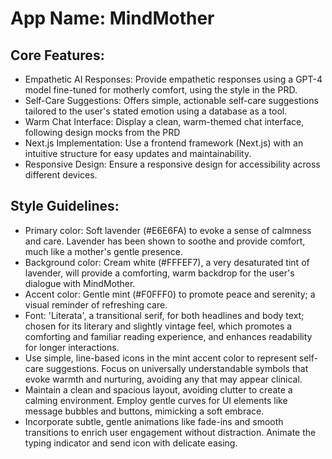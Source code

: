 # **App Name**: MindMother

## Core Features:

- Empathetic AI Responses: Provide empathetic responses using a GPT-4 model fine-tuned for motherly comfort, using the style in the PRD.
- Self-Care Suggestions: Offers simple, actionable self-care suggestions tailored to the user's stated emotion using a database as a tool.
- Warm Chat Interface: Display a clean, warm-themed chat interface, following design mocks from the PRD
- Next.js Implementation: Use a frontend framework (Next.js) with an intuitive structure for easy updates and maintainability.
- Responsive Design: Ensure a responsive design for accessibility across different devices.

## Style Guidelines:

- Primary color: Soft lavender (#E6E6FA) to evoke a sense of calmness and care. Lavender has been shown to soothe and provide comfort, much like a mother's gentle presence.
- Background color: Cream white (#FFFEF7), a very desaturated tint of lavender, will provide a comforting, warm backdrop for the user's dialogue with MindMother.
- Accent color: Gentle mint (#F0FFF0) to promote peace and serenity; a visual reminder of refreshing care.
- Font: 'Literata', a transitional serif, for both headlines and body text; chosen for its literary and slightly vintage feel, which promotes a comforting and familiar reading experience, and enhances readability for longer interactions.
- Use simple, line-based icons in the mint accent color to represent self-care suggestions. Focus on universally understandable symbols that evoke warmth and nurturing, avoiding any that may appear clinical.
- Maintain a clean and spacious layout, avoiding clutter to create a calming environment. Employ gentle curves for UI elements like message bubbles and buttons, mimicking a soft embrace.
- Incorporate subtle, gentle animations like fade-ins and smooth transitions to enrich user engagement without distraction. Animate the typing indicator and send icon with delicate easing.